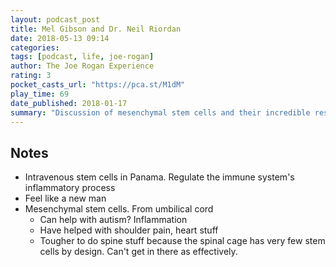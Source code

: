 ```yaml
---
layout: podcast_post
title: Mel Gibson and Dr. Neil Riordan
date: 2018-05-13 09:14
categories:
tags: [podcast, life, joe-rogan]
author: The Joe Rogan Experience
rating: 3
pocket_casts_url: "https://pca.st/M1dM"
play_time: 69
date_published: 2018-01-17
summary: "Discussion of mesenchymal stem cells and their incredible results. Only legal in Panama right now."
---
```


## Notes

* Intravenous stem cells in Panama. Regulate the immune system's
inflammatory process
* Feel like a new man
* Mesenchymal stem cells. From umbilical cord
  * Can help with autism? Inflammation
  * Have helped with shoulder pain, heart stuff
  * Tougher to do spine stuff because the spinal cage has very few stem
    cells by design. Can't get in there as effectively.
